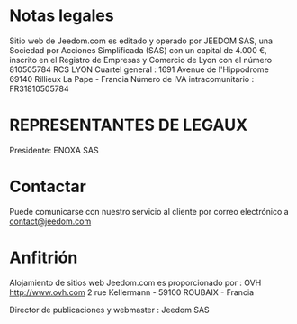 # Notas legales

Sitio web de Jeedom.com es editado y operado por JEEDOM SAS, una Sociedad por Acciones Simplificada (SAS) con un capital de 4.000 €, inscrito en el Registro de Empresas y Comercio de Lyon con el número 810505784 RCS LYON
Cuartel general : 1691 Avenue de l'Hippodrome 69140 Rillieux La Pape - Francia
Número de IVA intracomunitario : FR31810505784

# REPRESENTANTES DE LEGAUX

Presidente: ENOXA SAS

# Contactar

Puede comunicarse con nuestro servicio al cliente por correo electrónico a contact@jeedom.com

# Anfitrión

Alojamiento de sitios web Jeedom.com es proporcionado por :
OVH
http://www.ovh.com
2 rue Kellermann - 59100 ROUBAIX - Francia

Director de publicaciones y webmaster : Jeedom SAS
